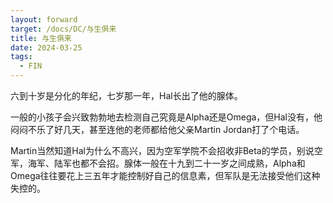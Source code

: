 ```yaml
---
layout: forward
target: /docs/DC/与生俱来
title: 与生俱来
date: 2024-03-25
tags: 
  - FIN
---
```


六到十岁是分化的年纪，七岁那一年，Hal长出了他的腺体。

一般的小孩子会兴致勃勃地去检测自己究竟是Alpha还是Omega，但Hal没有，他闷闷不乐了好几天，甚至连他的老师都给他父亲Martin Jordan打了个电话。

Martin当然知道Hal为什么不高兴，因为空军学院不会招收非Beta的学员，别说空军，海军、陆军也都不会招。腺体一般在十九到二十一岁之间成熟，Alpha和Omega往往要花上三五年才能控制好自己的信息素，但军队是无法接受他们这种失控的。

